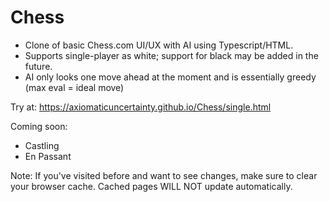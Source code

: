 # Chess
- Clone of basic Chess.com UI/UX with AI using Typescript/HTML.
- Supports single-player as white; support for black may be added in the future.
- AI only looks one move ahead at the moment and is essentially greedy (max eval = ideal move)

Try at: https://axiomaticuncertainty.github.io/Chess/single.html

Coming soon:
- Castling
- En Passant

Note:
If you've visited before and want to see changes, make sure to clear your browser cache. Cached
pages WILL NOT update automatically.
